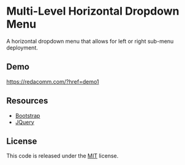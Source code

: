 
 # Multi-Level Horizontal Dropdown Menu

A horizontal dropdown menu that allows for left or right sub-menu deployment. 

## Demo

https://redacomm.com/?href=demo1


## Resources
*   [Bootstrap](https://getbootstrap.com/)
*   [JQuery](http://jquery.com/)


## License
This code is released under the [MIT](https://github.com/termdiag/dropdown/blob/master/LICENSE) license.

